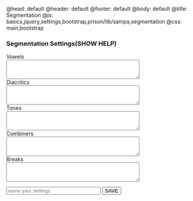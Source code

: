 @head: default
@header: default
@footer: default
@body: default
@title: Segmentation
@js: basics,jquery,settings,bootstrap,prison/lib/sampa,segmentation
@css: main,bootstrap

<h3>Segmentation Settings(<span onclick="toggleInfo()" class="toggle" id="info_toggle">SHOW HELP</span>)</h3>
<div class="help_text" style="display:none" id="info_text">
Basic segmentation in LingPy is based on the assignment of characters to specific classes. Consonants are negatively defined by not being assigned 
to any class. The remaining characters need to be explicitly defined. Among these are <ul>
<ul>
 <li>vowels</li>
 <li>diacritics</li>
 <li>tones</li>
 <li>combiners, and</li>
 <li>breaks</li>
</ul>
Once these characters are sufficiently defined (such that no vowels not defined as belonging to the class of vowels occur in your data), automatic segmentation of sound sequences into sound segments should work accurately. It will fail in those cases where ambiguous characters are used in the data, such as, for example the use of &quot;h&quot; both as a diacritic indicating aspiration and as a full segment. In these cases, manual adjustment of automatic segmentation by the user is required.
<br>
LingPy Server allows you to create your own segmentation models. In order to do so, just adjust the standard settings of LingPy presented below. Then select a name for your segmentation model, and press the &quot;SAVE&quot; button.
</div>

<label style="width:200px">Vowels</label>     <br><textarea rows="3" style="width:70%" type="text" id="vowels"></textarea><br>
<label style="width:200px">Diacritics</label> <br><textarea rows="3" style="width:70%" type="text" id="diacritics"></textarea><br>
<label style="width:200px">Tones</label>      <br><textarea rows="3" style="width:70%" type="text" id="tones"></textarea><br>
<label style="width:200px">Combiners</label>  <br><textarea rows="3" style="width:70%" type="text" id="combiners"></textarea><br>
<label style="width:200px">Breaks</label>     <br><textarea rows="3" style="width:70%" type="text" id="breaks"></textarea><br>

<input id="settings_name" type="text" placeholder="name your settings" style="width:250px" />
<button onclick="storeSettings();" class="btn">SAVE</button>
<div id="error" style="color:red;font-weight:bold;"></div>
